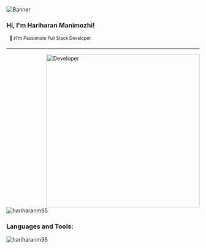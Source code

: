 ![Banner](https://res.cloudinary.com/superfolio/image/upload/v1620689979/68747470733a2f2f692e70696e696d672e636f6d2f6f726967696e616c732f63362f33332f63322f63363333633230656465383266306530636564376435373064626533613166332e676966_yjuh2s.gif)
### Hi, I'm Hariharan Manimozhi! 
&nbsp;&nbsp;<sup>👾 &#12299;I'm Passionate Full Stack Developer.</sup>

----
<img align="right" alt="Developer" width="400" src="https://media4.giphy.com/media/v1.Y2lkPTc5MGI3NjExNWQ2OTI5M2Y0Y2FjODkxMmNhMmE3YmJkMmI4ZTBiNjcxZTc3ZjNiNiZlcD12MV9pbnRlcm5hbF9naWZzX2dpZklkJmN0PWc/RbDKaczqWovIugyJmW/giphy.gif">

<p align="left"> <img src="https://komarev.com/ghpvc/?username=hariharanm95&label=Profile%20views&color=0e75b6&style=flat" alt="hariharanm95" /> </p>

<h3 align="left">Languages and Tools:</h3>

<p><img align="center" src="https://github-readme-stats.vercel.app/api/top-langs?username=hariharanm95&show_icons=true&locale=en&layout=compact" alt="hariharanm95" /></p>
